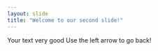 ```yaml
---
layout: slide
title: "Welcome to our second slide!"
---
```

Your text very good 
Use the left arrow to go back!
